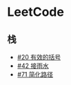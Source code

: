 # LeetCode

## 栈
* [\#20 有效的括号](src/stack/Sol0020.java)
* [\#42 接雨水](src/stack/Sol0042.java)
* [\#71 简化路径](src/stack/Sol0071.java)